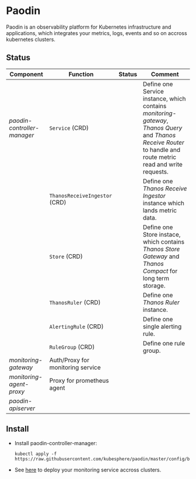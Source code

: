 # Paodin

Paodin is an observability platform for Kubernetes infrastructure and applications, which integrates your metrics, logs, events and so on accross kubernetes clusters.

## Status

| Component | Function | Status | Comment
|--------|-----------|--------|--------|
| *paodin-controller-manager*  | `Service` (CRD) |  | Define one Service instance, which contains *monitoring-gateway*, *Thanos Query* and *Thanos Receive Router* to handle and route metric read and write requests.
|| `ThanosReceiveIngestor` (CRD) |  | Define one *Thanos Receive Ingestor* instance which lands metric data.
|| `Store` (CRD) |  | Define one Store instace, which contains *Thanos Store Gateway* and *Thanos Compact* for long term storage.
|| `ThanosRuler` (CRD) | | Define one *Thanos Ruler* instance.
|| `AlertingRule` (CRD) | | Define one single alerting rule.
|| `RuleGroup` (CRD) | | Define one rule group.
| *monitoring-gateway* | Auth/Proxy for monitoring service |  |
| *monitoring-agent-proxy* | Proxy for prometheus agent
| *paodin-apiserver* |

## Install

- Install paodin-controller-manager:

    ```shell
    kubectl apply -f https://raw.githubusercontent.com/kubesphere/paodin/master/config/bundle.yaml
    ```

- See [here](./docs/monitoring/examples.md) to deploy your monitoring service accross clusters.